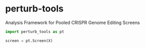 # perturb-tools
Analysis Framework for Pooled CRISPR Genome Editing Screens

```python
import perturb_tools as pt

screen = pt.Screen(X)
```
